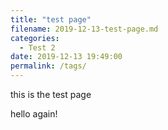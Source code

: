 ```yaml
---
title: "test page"
filename: 2019-12-13-test-page.md
categories:
  - Test 2
date: 2019-12-13 19:49:00
permalink: /tags/
---
```

 
<script async src="/assets/html/hello/hello.wasm"></script>

this is the test page

hello again!